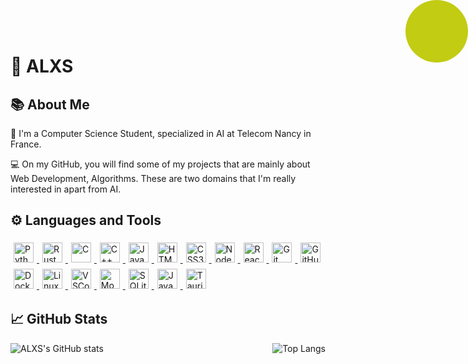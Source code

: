 <style>
    body {
    }

    .tech-icon {
        align: left;
        width: 32px;
        margin: 5px;
    }

    .stats {
        display: flex;
        flex-direction: row;
        justify-content: space-between;
    }

    .top-right-bubble {
        position: absolute;
        top: 0;
        right: 0;
        width: 100px;
        height: 100px;
        background-color: #c2cc13;
        border-radius: 50%;
    }
</style>

# 🐻 ALXS

<div class="top-right-bubble">
</div>

## 📚 About Me

🔬 I'm a Computer Science Student, specialized in AI at Telecom Nancy in France.

💻 On my GitHub, you will find some of my projects that are mainly about Web Development, Algorithms. These are two domains that I'm really interested in apart from AI.

## ⚙️ Languages and Tools

<a href="https://www.python.org/">
    <img class="tech-icon" alt="Python" src="https://cdn.jsdelivr.net/gh/devicons/devicon/icons/python/python-original.svg" />
</a>
<a href="https://www.rust-lang.org/">
    <img class="tech-icon" alt="Rust" src="https://cdn.jsdelivr.net/gh/devicons/devicon/icons/rust/rust-original.svg" />
</a>
<a href="https://www.cprogramming.com/">
    <img class="tech-icon" alt="C" src="https://cdn.jsdelivr.net/gh/devicons/devicon/icons/c/c-original.svg" />
</a>
<a href="https://www.cplusplus.com/">
    <img class="tech-icon" alt="C++" src="https://cdn.jsdelivr.net/gh/devicons/devicon/icons/cplusplus/cplusplus-original.svg" />
</a>
<a href="https://www.javascript.com/">
    <img class="tech-icon" alt="JavaScript" src="https://cdn.jsdelivr.net/gh/devicons/devicon/icons/javascript/javascript-original.svg" />
</a>
<a href="https://developer.mozilla.org/en-US/docs/Web/HTML">
    <img class="tech-icon" alt="HTML5" src="https://cdn.jsdelivr.net/gh/devicons/devicon/icons/html5/html5-original.svg" />
</a>
<a href="https://developer.mozilla.org/en-US/docs/Web/CSS">
    <img class="tech-icon" alt="CSS3" src="https://cdn.jsdelivr.net/gh/devicons/devicon/icons/css3/css3-original.svg" />
</a>
<a href="https://nodejs.org/en/">
    <img class="tech-icon" alt="Node.js" src="https://cdn.jsdelivr.net/gh/devicons/devicon/icons/nodejs/nodejs-original.svg" />
</a>
<a href="https://reactjs.org/">
    <img class="tech-icon" alt="React" src="https://cdn.jsdelivr.net/gh/devicons/devicon/icons/react/react-original.svg" />
</a>
<a href="https://git-scm.com/">
    <img class="tech-icon" alt="Git" src="https://cdn.jsdelivr.net/gh/devicons/devicon/icons/git/git-original.svg" />
</a>
<a href="https://github.com/">
    <img class="tech-icon" alt="GitHub" src="https://cdn.jsdelivr.net/gh/devicons/devicon/icons/github/github-original.svg" />
</a>
<a href="https://www.docker.com/">
    <img class="tech-icon" alt="Docker" src="https://cdn.jsdelivr.net/gh/devicons/devicon/icons/docker/docker-original.svg" />
</a>
<a href="https://www.linux.org/">
    <img class="tech-icon" alt="Linux" src="https://cdn.jsdelivr.net/gh/devicons/devicon/icons/linux/linux-original.svg" />
</a>
<a href="https://code.visualstudio.com/">
    <img class="tech-icon" alt="VSCode" src="https://cdn.jsdelivr.net/gh/devicons/devicon/icons/vscode/vscode-original.svg" />
</a>
<a href="https://www.mongodb.com/">
    <img class="tech-icon" alt="MongoDB" src="https://cdn.jsdelivr.net/gh/devicons/devicon/icons/mongodb/mongodb-original.svg" />
</a>
<a href="https://www.sqlite.org/index.html">
    <img class="tech-icon" alt="SQLite" src="https://cdn.jsdelivr.net/gh/devicons/devicon/icons/sqlite/sqlite-original.svg" />
</a>
<a href="https://www.java.com/">
    <img class="tech-icon" alt="Java" src="https://cdn.jsdelivr.net/gh/devicons/devicon/icons/java/java-original.svg" />
</a>
<a href="https://tauri.studio/">
    <img class="tech-icon" alt="Tauri" src="https://cdn.jsdelivr.net/gh/devicons/devicon/icons/tauri/tauri-original.svg" />
</a>

## 📈 GitHub Stats

<div class="stats">
    <img src="https://github-readme-stats.vercel.app/api?username=ALXS-GitHub&show_icons=true&theme=highcontrast" alt="ALXS's GitHub stats" />
    <img src="https://github-readme-stats.vercel.app/api/top-langs/?username=ALXS-GitHub&layout=compact&theme=highcontrast" alt="Top Langs" />
</div>




